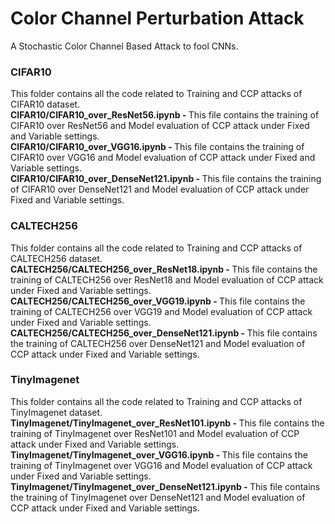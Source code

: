 # Color Channel Perturbation Attack
A Stochastic Color Channel Based Attack to fool CNNs.

### CIFAR10
This folder contains all the code related to Training and CCP attacks of CIFAR10 dataset. <br/>
<b>CIFAR10/CIFAR10_over_ResNet56.ipynb - </b> This file contains the training of CIFAR10 over ResNet56 and Model evaluation of CCP attack under Fixed and Variable settings.<br/>
<b>CIFAR10/CIFAR10_over_VGG16.ipynb - </b> This file contains the training of CIFAR10 over VGG16 and Model evaluation of CCP attack under Fixed and Variable settings.<br/>
<b>CIFAR10/CIFAR10_over_DenseNet121.ipynb - </b> This file contains the training of CIFAR10 over DenseNet121 and Model evaluation of CCP attack under Fixed and Variable settings.<br/>
  

### CALTECH256
This folder contains all the code related to Training and CCP attacks of CALTECH256 dataset. <br/>
<b>CALTECH256/CALTECH256_over_ResNet18.ipynb - </b> This file contains the training of CALTECH256 over ResNet18 and Model evaluation of CCP attack under Fixed and Variable settings. <br/>
<b>CALTECH256/CALTECH256_over_VGG19.ipynb - </b> This file contains the training of CALTECH256 over VGG19 and Model evaluation of CCP attack under Fixed and Variable settings. <br/>
<b>CALTECH256/CALTECH256_over_DenseNet121.ipynb - </b> This file contains the training of CALTECH256 over DenseNet121 and Model evaluation of CCP attack under Fixed and Variable settings. <br/>
  
  
### TinyImagenet
This folder contains all the code related to Training and CCP attacks of TinyImagenet dataset. <br/>
<b>TinyImagenet/TinyImagenet_over_ResNet101.ipynb - </b> This file contains the training of TinyImagenet over ResNet101 and Model evaluation of CCP attack under Fixed and Variable settings. <br/>
<b>TinyImagenet/TinyImagenet_over_VGG16.ipynb - </b> This file contains the training of TinyImagenet over VGG16 and Model evaluation of CCP attack under Fixed and Variable settings. <br/>
<b>TinyImagenet/TinyImagenet_over_DenseNet121.ipynb - </b> This file contains the training of TinyImagenet over DenseNet121 and Model evaluation of CCP attack under Fixed and Variable settings. <br/>
